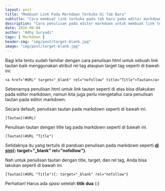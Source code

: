 ```yaml
---
layout: post
title: "Membuat Link Pada Markdown Terbuka Di Tab Baru"
subtitle: "Cara membuat link terbuka pada tab baru pada editor markdown."
description: "Cara penulisan pada editor markdown untuk membuat link terbuka pada tab baru."
date: 2016-06-04
author: "Adhy Suryadi"
tags: [ Markdown ]
header-img: "img/post/target-blank.jpg"
image: "img/post/target-blank.jpg"
---
```


Bagi kita tentu sudah familiar dengan cara penulisan html untuk sebuah link tautan baik menggunakan atribut rel tag ataupun target tag seperti di bawah ini:

```
<a href="#URL" target="_blank" rel="nofollow" title="Title">Tautan</a>
```

Sebenarnya penulisan html untuk link tautan seperti di atas bisa dilakukan pada editor markdown, namun kita juga perlu mengetahui cara penulisan tautan pada editor markdown.

Secara default, penulisan tautan pada markdown seperti di bawah ini.

```
[Tautan](#URL)
```

Penulisan tautan dengan title tag pada markdown seperti di bawah ini.

```
[Tautan](#URL "Title")
```

Setidaknya itu yang tertulis di panduan penulisan pada markdown seperti **[di sini](http://www.markdowntutorial.com/lesson/3/ "Tutorial Markdown"){: target="_blank" rel="nofollow"}**.

Nah untuk penulisan tautan dengan title, target, dan rel tag, Anda bisa lakukan seperti di bawah ini.

```
[Tautan](#URL "Title"){: target="_blank" rel="nofollow"}
```

Perhatian! Harus ada *spasi* setelah **titik dua** (**:**)
